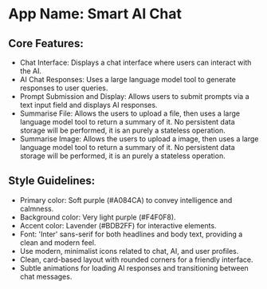 # **App Name**: Smart AI Chat

## Core Features:

- Chat Interface: Displays a chat interface where users can interact with the AI.
- AI Chat Responses: Uses a large language model tool to generate responses to user queries.
- Prompt Submission and Display: Allows users to submit prompts via a text input field and displays AI responses.
- Summarise File: Allows the users to upload a file, then uses a large language model tool to return a summary of it. No persistent data storage will be performed, it is an purely a stateless operation.
- Summarise Image: Allows the users to upload a image, then uses a large language model tool to return a summary of it. No persistent data storage will be performed, it is an purely a stateless operation.

## Style Guidelines:

- Primary color: Soft purple (#A084CA) to convey intelligence and calmness.
- Background color: Very light purple (#F4F0F8).
- Accent color: Lavender (#BDB2FF) for interactive elements.
- Font: 'Inter' sans-serif for both headlines and body text, providing a clean and modern feel.
- Use modern, minimalist icons related to chat, AI, and user profiles.
- Clean, card-based layout with rounded corners for a friendly interface.
- Subtle animations for loading AI responses and transitioning between chat messages.